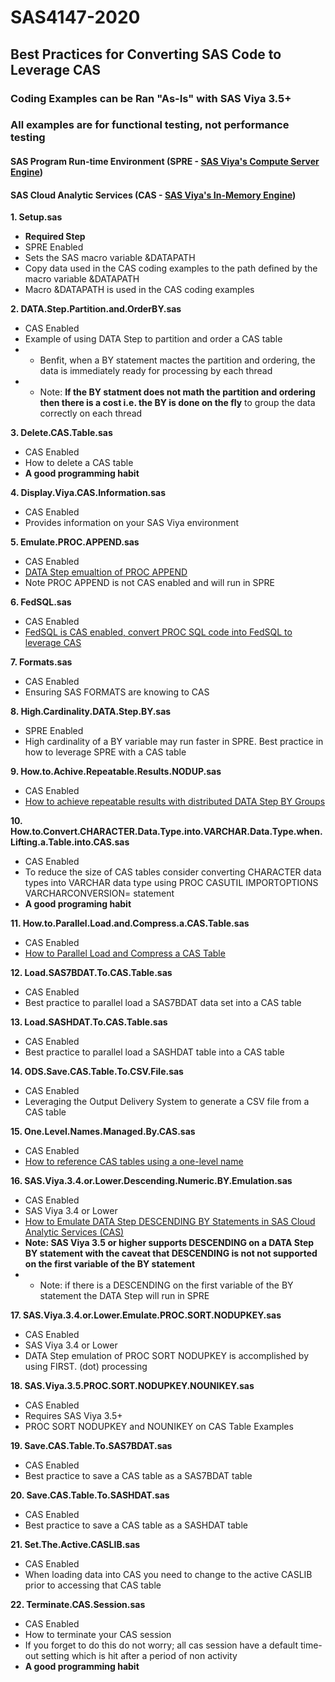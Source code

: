# SAS4147-2020
##  Best Practices for Converting SAS Code to Leverage CAS
### Coding Examples can be Ran **"As-Is"** with SAS Viya 3.5+
### All examples are for functional testing, not performance testing
#### **S**AS **P**rogram **R**un-time **E**nvironment (**SPRE** - [SAS Viya's Compute Server Engine](https://go.documentation.sas.com/?cdcId=pgmsascdc&cdcVersion=9.4_3.5&docsetId=pgmdiff&docsetTarget=n1t409khqsu0n8n103122kk0bfzn.htm&locale=en))
####  SAS **C**loud **A**nalytic **S**ervices (**CAS** - [SAS Viya's In-Memory Engine](https://go.documentation.sas.com/?cdcId=pgmsascdc&cdcVersion=9.4_3.5&docsetId=casref&docsetTarget=p148gqjwzfm0w1n12hc60f6pfcne.htm&locale=en))

**1. Setup.sas**
- **Required Step** 
- SPRE Enabled
- Sets the SAS macro variable &DATAPATH 
- Copy data used in the CAS coding examples to the path defined by the macro variable &DATAPATH 
- Macro &DATAPATH is used in the CAS coding examples

**2. DATA.Step.Partition.and.OrderBY.sas**
- CAS Enabled
- Example of using DATA Step to partition and order a CAS table
- - Benfit, when a BY statement mactes the partition and ordering, the data is immediately ready for processing by each thread 
- - Note: **If the BY statment does not math the partition and ordering then there is a cost i.e. the BY is done on the fly** to group the data correctly on each thread

**3. Delete.CAS.Table.sas**
- CAS Enabled
- How to delete a CAS table
- **A good programming habit**

**4. Display.Viya.CAS.Information.sas**
- CAS Enabled
- Provides information on your SAS Viya environment

**5. Emulate.PROC.APPEND.sas** 
- CAS Enabled 
- [DATA Step emualtion of PROC APPEND](https://blogs.sas.com/content/sgf/2017/11/20/how-to-emulate-proc-append-in-cas/)
- Note PROC APPEND is not CAS enabled and will run in SPRE

**6. FedSQL.sas**
- CAS Enabled
- [FedSQL is CAS enabled, convert PROC SQL code into FedSQL to leverage CAS](https://blogs.sas.com/content/sgf/2019/10/22/sas-viya-how-to-emulate-proc-sql-using-cas-enabled-proc-fedsql/) 

**7. Formats.sas**
- CAS Enabled
- Ensuring SAS FORMATS are knowing to CAS 

**8. High.Cardinality.DATA.Step.BY.sas**
- SPRE Enabled
- High cardinality of a BY variable may run faster in SPRE. Best practice in how to leverage SPRE with a CAS table

**9. How.to.Achive.Repeatable.Results.NODUP.sas**
- CAS Enabled
- [How to achieve repeatable results with distributed DATA Step BY Groups](https://blogs.sas.com/content/sgf/2018/11/14/how-to-achieve-repeatable-results-with-distributed-data-step-by-groups/)

**10. How.to.Convert.CHARACTER.Data.Type.into.VARCHAR.Data.Type.when.Lifting.a.Table.into.CAS.sas**
- CAS Enabled
- To reduce the size of CAS tables consider converting CHARACTER data types into VARCHAR data type using PROC CASUTIL IMPORTOPTIONS VARCHARCONVERSION= statement
- **A good programing habit**

**11. How.to.Parallel.Load.and.Compress.a.CAS.Table.sas**
- CAS Enabled
- [How to Parallel Load and Compress a CAS Table](https://blogs.sas.com/content/sgf/2019/10/17/how-to-parallel-load-and-compress-a-sas-cloud-analytic-services-cas-table/)
 
**12. Load.SAS7BDAT.To.CAS.Table.sas**
- CAS Enabled
- Best practice to parallel load a SAS7BDAT data set into a CAS table

**13. Load.SASHDAT.To.CAS.Table.sas**
- CAS Enabled
- Best practice to parallel load a SASHDAT table into a CAS table

**14. ODS.Save.CAS.Table.To.CSV.File.sas**
- CAS Enabled
- Leveraging the Output Delivery System to generate a CSV file from a CAS table 

**15. One.Level.Names.Managed.By.CAS.sas** 
- CAS Enabled
- [How to reference CAS tables using a one-level name](https://blogs.sas.com/content/sgf/2018/06/21/how-to-reference-cas-tables-using-a-one-level-name/)

**16. SAS.Viya.3.4.or.Lower.Descending.Numeric.BY.Emulation.sas** 
- CAS Enabled 
- SAS Viya 3.4 or Lower
- [How to Emulate DATA Step DESCENDING BY Statements in SAS Cloud Analytic Services (CAS)](https://blogs.sas.com/content/sgf/2019/10/10/how-to-emulate-data-step-descending-by-statements-in-sas-cloud-analytic-services-cas/)
- **Note: SAS Viya 3.5 or higher supports DESCENDING on a DATA Step BY statement with the caveat that DESCENDING is not not supported on the first variable of the BY statement**
- - Note: if there is a DESCENDING on the first variable of the BY statement the DATA Step will run in SPRE

**17. SAS.Viya.3.4.or.Lower.Emulate.PROC.SORT.NODUPKEY.sas**
- CAS Enabled
- SAS Viya 3.4 or Lower
- DATA Step emulation of PROC SORT NODUPKEY is accomplished by using FIRST. (dot) processing

**18. SAS.Viya.3.5.PROC.SORT.NODUPKEY.NOUNIKEY.sas**
- CAS Enabled 
- Requires SAS Viya 3.5+ 
- PROC SORT NODUPKEY and NOUNIKEY on CAS Table Examples 

**19. Save.CAS.Table.To.SAS7BDAT.sas**
- CAS Enabled
- Best practice to save a CAS table as a SAS7BDAT table  

**20. Save.CAS.Table.To.SASHDAT.sas**
- CAS Enabled
- Best practice to save a CAS table as a SASHDAT table 

**21. Set.The.Active.CASLIB.sas**
- CAS Enabled
- When loading data into CAS you need to change to the active CASLIB prior to accessing that CAS table

**22. Terminate.CAS.Session.sas**
- CAS Enabled
- How to terminate your CAS session 
- If you forget to do this do not worry; all cas session have a default time-out setting which is hit after a period of non activity
- **A good programming habit**
